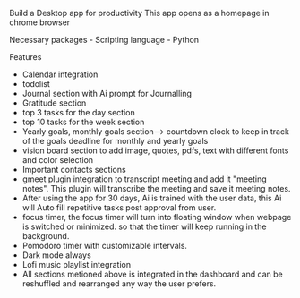 Build a Desktop app for productivity 
This app opens as a homepage in chrome browser 

Necessary packages - 
Scripting language - Python 

Features 
- Calendar integration 
- todolist 
- Journal section with Ai prompt for Journalling 
- Gratitude section 
- top 3 tasks for the day section 
- top 10 tasks for the week section 
- Yearly goals, monthly goals section--> countdown clock to keep in track of the goals deadline for monthly and yearly goals 
- vision board section to add image, quotes, pdfs, text with different fonts and color selection 
- Important contacts sections 
- gmeet plugin integration to transcript meeting and add it "meeting notes". This plugin will transcribe the meeting and save it meeting notes. 
- After using the app for 30 days, Ai is trained with the user data, this Ai will Auto fill repetitive tasks post approval from user. 
- focus timer, the focus timer will turn into floating window when webpage is switched or minimized. so that the timer will keep running in the background.
- Pomodoro timer with customizable intervals.
- Dark mode always
- Lofi music playlist integration 
- All sections metioned above is integrated in the dashboard and can be reshuffled and rearranged any way the user prefers. 
